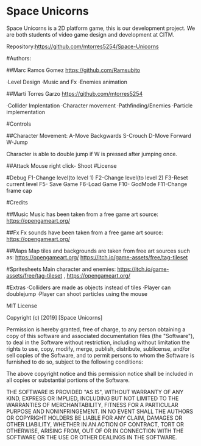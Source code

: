 # Space Unicorns
 Space Unicorns is a 2D platform game, this is our development project.
 We are both students of video game design and development at CITM.

Repository:https://github.com/mtorres5254/Space-Unicorns

#Authors:

##Marc Ramos Gomez
https://github.com/Ramsubito

·Level Design
·Music and Fx
·Enemies animation


##Martí Torres Garzo
https://github.com/mtorres5254

·Collider Implentation
·Character movement
·Pathfinding/Enemies
·Particle implementation

#Controls

##Character Movement:
A-Move Backgwards
S-Crouch
D-Move Forward
W-Jump

Character is able to double jump if W is pressed after jumping once.

##Attack
Mouse right click- Shoot
#License

#Debug
F1-Change level(to level 1)
F2-Change level(to level 2)
F3-Reset current level
F5- Save Game
F6-Load Game
F10- GodMode
F11-Change frame cap

#Credits

##Music
Music has been taken from a free game art source: https://opengameart.org/

##Fx
Fx sounds have been taken from a free game art source: https://opengameart.org/

##Maps
Map tiles and backgrounds are taken from free art sources such as:
https://opengameart.org/
https://itch.io/game-assets/free/tag-tileset

#Spritesheets
Main character and enemies: https://itch.io/game-assets/free/tag-tileset , https://opengameart.org/

#Extras
·Colliders are made as objects instead of tiles
·Player can doublejump
·Player can shoot particles using the mouse

MIT License

Copyright (c) [2019] [Space Unicorns]

Permission is hereby granted, free of charge, to any person obtaining a copy
of this software and associated documentation files (the "Software"), to deal
in the Software without restriction, including without limitation the rights
to use, copy, modify, merge, publish, distribute, sublicense, and/or sell
copies of the Software, and to permit persons to whom the Software is
furnished to do so, subject to the following conditions:

The above copyright notice and this permission notice shall be included in all
copies or substantial portions of the Software.

THE SOFTWARE IS PROVIDED "AS IS", WITHOUT WARRANTY OF ANY KIND, EXPRESS OR
IMPLIED, INCLUDING BUT NOT LIMITED TO THE WARRANTIES OF MERCHANTABILITY,
FITNESS FOR A PARTICULAR PURPOSE AND NONINFRINGEMENT. IN NO EVENT SHALL THE
AUTHORS OR COPYRIGHT HOLDERS BE LIABLE FOR ANY CLAIM, DAMAGES OR OTHER
LIABILITY, WHETHER IN AN ACTION OF CONTRACT, TORT OR OTHERWISE, ARISING FROM,
OUT OF OR IN CONNECTION WITH THE SOFTWARE OR THE USE OR OTHER DEALINGS IN THE
SOFTWARE.

